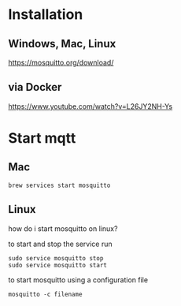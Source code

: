 # Installation

## Windows, Mac, Linux

https://mosquitto.org/download/

## via Docker

https://www.youtube.com/watch?v=L26JY2NH-Ys

# Start mqtt

## Mac

```
brew services start mosquitto 
```

## Linux

how do i start mosquitto on linux?

to start and stop the service run

```
sudo service mosquitto stop
sudo service mosquitto start
```

to start mosquitto using a configuration file

```
mosquitto -c filename
```


